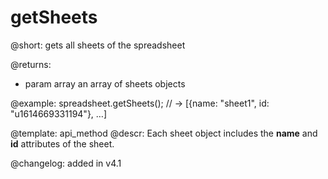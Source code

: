 getSheets
==============

@short:
	gets all sheets of the spreadsheet
    
			
@returns:
- param     array       an array of sheets objects

@example:
spreadsheet.getSheets();
// ->  [{name: "sheet1", id: "u1614669331194"}, …]


@template: api_method
@descr:
Each sheet object includes the **name** and **id** attributes of the sheet.


@changelog: added in v4.1